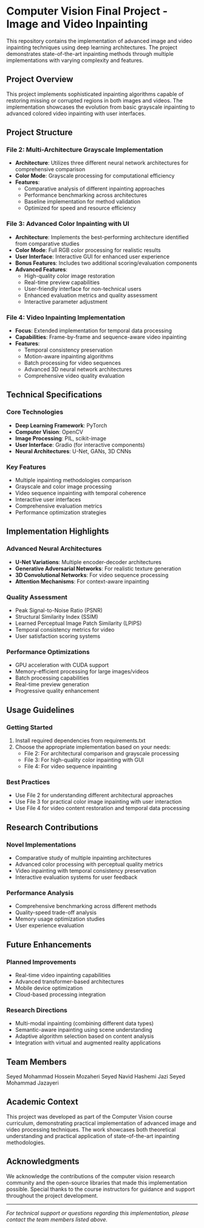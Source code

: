 # Computer Vision Final Project - Image and Video Inpainting

This repository contains the implementation of advanced image and video inpainting techniques using deep learning architectures. The project demonstrates state-of-the-art inpainting methods through multiple implementations with varying complexity and features.

## Project Overview

This project implements sophisticated inpainting algorithms capable of restoring missing or corrupted regions in both images and videos. The implementation showcases the evolution from basic grayscale inpainting to advanced colored video inpainting with user interfaces.

## Project Structure

### File 2: Multi-Architecture Grayscale Implementation
- **Architecture**: Utilizes three different neural network architectures for comprehensive comparison
- **Color Mode**: Grayscale processing for computational efficiency
- **Features**:
  - Comparative analysis of different inpainting approaches
  - Performance benchmarking across architectures
  - Baseline implementation for method validation
  - Optimized for speed and resource efficiency

### File 3: Advanced Color Inpainting with UI
- **Architecture**: Implements the best-performing architecture identified from comparative studies
- **Color Mode**: Full RGB color processing for realistic results
- **User Interface**: Interactive GUI for enhanced user experience
- **Bonus Features**: Includes two additional scoring/evaluation components
- **Advanced Features**:
  - High-quality color image restoration
  - Real-time preview capabilities
  - User-friendly interface for non-technical users
  - Enhanced evaluation metrics and quality assessment
  - Interactive parameter adjustment

### File 4: Video Inpainting Implementation
- **Focus**: Extended implementation for temporal data processing
- **Capabilities**: Frame-by-frame and sequence-aware video inpainting
- **Features**:
  - Temporal consistency preservation
  - Motion-aware inpainting algorithms
  - Batch processing for video sequences
  - Advanced 3D neural network architectures
  - Comprehensive video quality evaluation

## Technical Specifications

### Core Technologies
- **Deep Learning Framework**: PyTorch
- **Computer Vision**: OpenCV
- **Image Processing**: PIL, scikit-image
- **User Interface**: Gradio (for interactive components)
- **Neural Architectures**: U-Net, GANs, 3D CNNs

### Key Features
- Multiple inpainting methodologies comparison
- Grayscale and color image processing
- Video sequence inpainting with temporal coherence
- Interactive user interfaces
- Comprehensive evaluation metrics
- Performance optimization strategies

## Implementation Highlights

### Advanced Neural Architectures
- **U-Net Variations**: Multiple encoder-decoder architectures
- **Generative Adversarial Networks**: For realistic texture generation
- **3D Convolutional Networks**: For video sequence processing
- **Attention Mechanisms**: For context-aware inpainting

### Quality Assessment
- Peak Signal-to-Noise Ratio (PSNR)
- Structural Similarity Index (SSIM)
- Learned Perceptual Image Patch Similarity (LPIPS)
- Temporal consistency metrics for video
- User satisfaction scoring systems

### Performance Optimizations
- GPU acceleration with CUDA support
- Memory-efficient processing for large images/videos
- Batch processing capabilities
- Real-time preview generation
- Progressive quality enhancement

## Usage Guidelines

### Getting Started
1. Install required dependencies from requirements.txt
2. Choose the appropriate implementation based on your needs:
   - File 2: For architectural comparison and grayscale processing
   - File 3: For high-quality color inpainting with GUI
   - File 4: For video sequence inpainting

### Best Practices
- Use File 2 for understanding different architectural approaches
- Use File 3 for practical color image inpainting with user interaction
- Use File 4 for video content restoration and temporal data processing

## Research Contributions

### Novel Implementations
- Comparative study of multiple inpainting architectures
- Advanced color processing with perceptual quality metrics
- Video inpainting with temporal consistency preservation
- Interactive evaluation systems for user feedback

### Performance Analysis
- Comprehensive benchmarking across different methods
- Quality-speed trade-off analysis
- Memory usage optimization studies
- User experience evaluation

## Future Enhancements

### Planned Improvements
- Real-time video inpainting capabilities
- Advanced transformer-based architectures
- Mobile device optimization
- Cloud-based processing integration

### Research Directions
- Multi-modal inpainting (combining different data types)
- Semantic-aware inpainting using scene understanding
- Adaptive algorithm selection based on content analysis
- Integration with virtual and augmented reality applications

## Team Members
Seyed Mohammad Hossein Mozaheri
Seyed Navid Hashemi Jazi
Seyed Mohammad Jazayeri

## Academic Context

This project was developed as part of the Computer Vision course curriculum, demonstrating practical implementation of advanced image and video processing techniques. The work showcases both theoretical understanding and practical application of state-of-the-art inpainting methodologies.

## Acknowledgments

We acknowledge the contributions of the computer vision research community and the open-source libraries that made this implementation possible. Special thanks to the course instructors for guidance and support throughout the project development.

---

*For technical support or questions regarding this implementation, please contact the team members listed above.*
